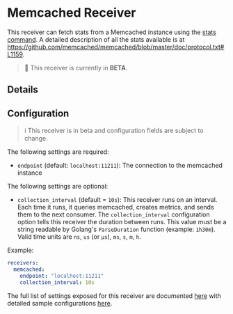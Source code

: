 # Memcached Receiver

This receiver can fetch stats from a Memcached instance using the [stats
command](https://github.com/memcached/memcached/wiki/Commands#statistics). A
detailed description of all the stats available is at
https://github.com/memcached/memcached/blob/master/doc/protocol.txt#L1159.

> :construction: This receiver is currently in **BETA**.

## Details

## Configuration

> :information_source: This receiver is in beta and configuration fields are subject to change.

The following settings are required:

- `endpoint` (default: `localhost:11211`): The connection to the memcached instance

The following settings are optional:

- `collection_interval` (default = `10s`): This receiver runs on an interval.
Each time it runs, it queries memcached, creates metrics, and sends them to the
next consumer. The `collection_interval` configuration option tells this
receiver the duration between runs. This value must be a string readable by
Golang's `ParseDuration` function (example: `1h30m`). Valid time units are
`ns`, `us` (or `µs`), `ms`, `s`, `m`, `h`.

Example:

```yaml
receivers:
  memcached:
    endpoint: "localhost:11211"
    collection_interval: 10s
```

The full list of settings exposed for this receiver are documented [here](./config.go)
with detailed sample configurations [here](./testdata/config.yaml).
